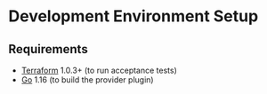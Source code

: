 # Development Environment Setup

## Requirements

- [Terraform](https://www.terraform.io/downloads.html) 1.0.3+ (to run acceptance tests)
- [Go](https://golang.org/doc/install) 1.16 (to build the provider plugin)